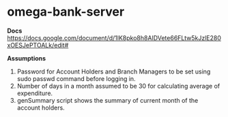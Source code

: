 # omega-bank-server

**Docs**
https://docs.google.com/document/d/1lK8pko8h8AIDVete66FLtw5kJzlE280xOESJePTOALk/edit#

**Assumptions**
1. Password for Account Holders and Branch Managers to be set using sudo passwd command before logging in.
2. Number of days in a month assumed to be 30 for calculating average of expenditure.
3. genSummary script shows the summary of current month of the account holders.
